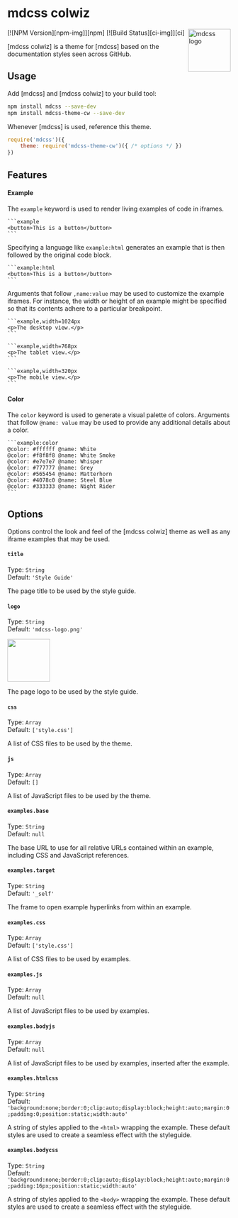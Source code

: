 # mdcss colwiz

<img align="right" width="96" height="96" src="https://asifshirazi.github.io/mdcss-theme-cw/demo/mdcss-logo.png" title="mdcss logo">

[![NPM Version][npm-img]][npm] [![Build Status][ci-img]][ci]

[mdcss colwiz] is a theme for [mdcss] based on the documentation styles seen across GitHub.

## Usage

Add [mdcss] and [mdcss colwiz] to your build tool:

```bash
npm install mdcss --save-dev
npm install mdcss-theme-cw --save-dev
```

Whenever [mdcss] is used, reference this theme.

```js
require('mdcss')({
	theme: require('mdcss-theme-cw')({ /* options */ })
})
```

## Features

#### Example

The `example` keyword is used to render living examples of code in iframes.

	```example
	<button>This is a button</button>
	```

Specifying a language like `example:html` generates an example that is then followed by the original code block.

	```example:html
	<button>This is a button</button>
	```

Arguments that follow `,name:value` may be used to customize the example iframes. For instance, the width or height of an example might be specified so that its contents adhere to a particular breakpoint.

	```example,width=1024px
	<p>The desktop view.</p>
	```

	```example,width=768px
	<p>The tablet view.</p>
	```

	```example,width=320px
	<p>The mobile view.</p>
	```

#### Color

The `color` keyword is used to generate a visual palette of colors. Arguments that follow `@name: value` may be used to provide any additional details about a color.

	```example:color
	@color: #ffffff @name: White
	@color: #f8f8f8 @name: White Smoke
	@color: #e7e7e7 @name: Whisper
	@color: #777777 @name: Grey
	@color: #565454 @name: Matterhorn
	@color: #4078c0 @name: Steel Blue
	@color: #333333 @name: Night Rider
	```


## Options

Options control the look and feel of the [mdcss colwiz] theme as well as any iframe examples that may be used.

#### `title`

Type: `String`  
Default: `'Style Guide'`

The page title to be used by the style guide.

#### `logo`

Type: `String`  
Default: `'mdcss-logo.png'`

<img src="https://asifshirazi.github.io/mdcss-theme-cw/demo/mdcss-logo.png" width="96" height="96">

The page logo to be used by the style guide.

#### `css`

Type: `Array`  
Default: `['style.css']`

A list of CSS files to be used by the theme.

#### `js`

Type: `Array`  
Default: `[]`

A list of JavaScript files to be used by the theme.

#### `examples.base`

Type:    `String`  
Default: `null`

The base URL to use for all relative URLs contained within an example,
including CSS and JavaScript references.

#### `examples.target`

Type:    `String`  
Default: `'_self'`

The frame to open example hyperlinks from within an example.

#### `examples.css`

Type:    `Array`  
Default: `['style.css']`

A list of CSS files to be used by examples.

#### `examples.js`

Type:    `Array`  
Default: `null`

A list of JavaScript files to be used by examples.

#### `examples.bodyjs`

Type:    `Array`  
Default: `null`

A list of JavaScript files to be used by examples, inserted after the example.

#### `examples.htmlcss`

Type:    `String`  
Default: `'background:none;border:0;clip:auto;display:block;height:auto;margin:0;padding:0;position:static;width:auto'`

A string of styles applied to the `<html>` wrapping the example. These default styles are used to create a seamless effect with the styleguide.

#### `examples.bodycss`

Type:    `String`  
Default: `'background:none;border:0;clip:auto;display:block;height:auto;margin:0;padding:16px;position:static;width:auto'`

A string of styles applied to the `<body>` wrapping the example. These default styles are used to create a seamless effect with the styleguide.

<!-- [ci]:      https://travis-ci.org/jonathantneal/mdcss-theme-github -->
<!-- [ci-img]:  https://img.shields.io/travis/jonathantneal/mdcss-theme-github.svg -->
<!-- [npm]:     https://www.npmjs.com/package/mdcss-theme-cw -->
<!-- [npm-img]: https://img.shields.io/npm/v/mdcss-theme-cw.svg -->
<!-- [mdcss]:   https://github.com/jonathantneal/mdcss -->

<!-- [mdcss colwiz]: https://github.com/asifshirazi/mdcss-theme-cw -->
